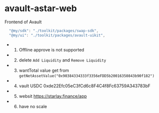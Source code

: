 # avault-astar-web

Frontend of Avault

```js
  "@my/sdk": "./toolkit/packages/swap-sdk",
  "@my/ui": "./toolkit/packages/avault-uikit",
```

- 1. Offline approve is not supported
- 2. delete `Add Liquidity` and `Remove Liquidity`
- 3. wantTotal value get from `getNetAssetValue("0x90384334333f3356eFDD5b20016350843b90f182")`
- 4. vault USDC 0xde22Efc05eC3fCd6c8F4C4f8Fc63759A343783bF
- 5. websit https://starlay.finance/app
- 6. have no scale

